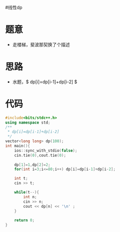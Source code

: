 #线性dp
#  题意
- 走楼梯，斐波那契换了个描述
# 思路
- 水题，$ dp[i]=dp[i-1]+dp[i-2] $
# 代码
```cpp
#include<bits/stdc++.h>
using namespace std;
/**
 * dp[i]=dp[i-1]+dp[i-2]
 */
vector<long long> dp(100);
int main(){
    ios::sync_with_stdio(false);
    cin.tie(0),cout.tie(0);
    
    dp[1]=1,dp[2]=2;
    for(int i=3;i<=80;i++) dp[i]=dp[i-1]+dp[i-2];

    int t;
    cin >> t;

    while(t--){
        int n;
        cin >> n;
        cout << dp[n] << '\n' ;
    }
    
    return 0;
}
```
